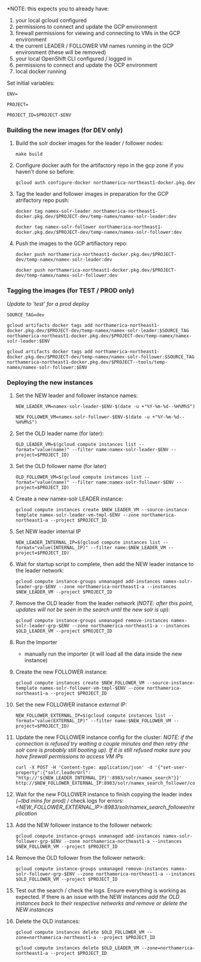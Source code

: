 
*NOTE: this expects you to already have:
1. your local gcloud configured
2. permissions to connect and update the GCP environment
3. firewall permissions for viewing and connecting to VMs in the GCP environment
4. the current LEADER / FOLLOWER VM names running in the GCP environment (these will be removed)
5. your local OpenShift CLI configured / logged in
6. permissions to connect and update the OCP environment
7. local docker running

Set initial variables:
```
ENV=
```

```
PROJECT=
```

```
PROJECT_ID=$PROJECT-$ENV
```

### Building the new images (for DEV only)

1. Build the solr docker images for the leader / follower nodes:  
	```
	make build
	```
2. Configure docker auth for the artifactory repo in the gcp zone if you haven't done so before:
    ```
    gcloud auth configure-docker northamerica-northeast1-docker.pkg.dev
	```
3. Tag the leader and follower images in preparation for the GCP atrifactory repo push:
   ```
   docker tag namex-solr-leader northamerica-northeast1-docker.pkg.dev/$PROJECT-dev/temp-namex/namex-solr-leader:dev
	```
	```
   docker tag namex-solr-follower northamerica-northeast1-docker.pkg.dev/$PROJECT-dev/temp-namex/namex-solr-follower:dev
	```
4. Push the images to the GCP artifiactory repo:
   ```
   docker push northamerica-northeast1-docker.pkg.dev/$PROJECT-dev/temp-namex/namex-solr-leader:dev
	```

	```
   docker push northamerica-northeast1-docker.pkg.dev/$PROJECT-dev/temp-namex/namex-solr-follower:dev
	```

### Tagging the images (for TEST / PROD only)

*Update to 'test' for a prod deploy*
```
SOURCE_TAG=dev
```

```
gcloud artifacts docker tags add northamerica-northeast1-docker.pkg.dev/$PROJECT-dev/temp-namex/namex-solr-leader:$SOURCE_TAG northamerica-northeast1-docker.pkg.dev/$PROJECT-dev/temp-namex/namex-solr-leader:$ENV
```

```
gcloud artifacts docker tags add northamerica-northeast1-docker.pkg.dev/$PROJECT-dev/temp-namex/namex-solr-follower:$SOURCE_TAG northamerica-northeast1-docker.pkg.dev/$PROJECT--tools/temp-namex/namex-solr-follower:$ENV
```

### Deploying the new instances

1. Set the NEW leader and follower instance names:
   ```
   NEW_LEADER_VM=namex-solr-leader-$ENV-$(date -u +"%Y-%m-%d--%H%M%S")
   ```
   
   ```
   NEW_FOLLOWER_VM=namex-solr-follower-$ENV-$(date -u +"%Y-%m-%d--%H%M%S")
   ```
2. Set the OLD leader name (for later):
   ```
   OLD_LEADER_VM=$(gcloud compute instances list --format="value(name)" --filter name:namex-solr-leader-$ENV --project=$PROJECT_ID)
   ```
3. Set the OLD follower name (for later)
   ```
   OLD_FOLLOWER_VM=$(gcloud compute instances list --format="value(name)" --filter name:namex-solr-follower-$ENV --project=$PROJECT_ID)
   ```
4. Create a new namex-solr LEADER instance:
   ```
   gcloud compute instances create $NEW_LEADER_VM --source-instance-template namex-solr-leader-vm-tmpl-$ENV --zone northamerica-northeast1-a --project $PROJECT_ID
	```
5. Set NEW leader internal IP
   ```
   NEW_LEADER_INTERNAL_IP=$(gcloud compute instances list --format="value(INTERNAL_IP)" --filter name:$NEW_LEADER_VM --project=$PROJECT_ID)
   ```
6. Wait for startup script to complete, then add the NEW leader instance to the leader network:
    ```
    gcloud compute instance-groups unmanaged add-instances namex-solr-leader-grp-$ENV --zone northamerica-northeast1-a --instances $NEW_LEADER_VM --project $PROJECT_ID
    ```
7. Remove the OLD leader from the leader network (*NOTE: after this point, updates will not be seen in the search until the new solr is up*):
    ```
    gcloud compute instance-groups unmanaged remove-instances namex-solr-leader-grp-$ENV --zone northamerica-northeast1-a --instances $OLD_LEADER_VM --project $PROJECT_ID
    ```
8. Run the Importer
   - manually run the importer (it will load all the data inside the new instance)
1. Create the new FOLLOWER instance:
    ```
    gcloud compute instances create $NEW_FOLLOWER_VM --source-instance-template namex-solr-follower-vm-tmpl-$ENV --zone northamerica-northeast1-a --project $PROJECT_ID
    ```
2. Set the new FOLLOWER instance *external* IP:
    ```
    NEW_FOLLOWER_EXTERNAL_IP=$(gcloud compute instances list --format="value(EXTERNAL_IP)" --filter name:$NEW_FOLLOWER_VM --project=$PROJECT_ID)
    ```
3. Update the new FOLLOWER instance config for the cluster:
   *NOTE: if the connection is refused try waiting a couple minutes and then retry (the solr core is probably still booting up). If it is still refused make sure you have firewall permissions to access VM IPs*
    ```
    curl -X POST -H 'Content-type: application/json' -d '{"set-user-property":{"solr.leaderUrl": "http://'${NEW_LEADER_INTERNAL_IP}':8983/solr/namex_search"}}' http://$NEW_FOLLOWER_EXTERNAL_IP:8983/solr/namex_search_follower/config/requestHandler
    ```
4. Wait for the new FOLLOWER instance to finish copying the leader index *(~tbd mins for prod)* / check logs for errors: *<NEW_FOLLOWER_EXTERNAL_IP>:8983/solr/namex_search_follower/replication*
5. Add the NEW follower instance to the follower network:
    ```
    gcloud compute instance-groups unmanaged add-instances namex-solr-follower-grp-$ENV --zone northamerica-northeast1-a --instances $NEW_FOLLOWER_VM --project $PROJECT_ID
    ```
6. Remove the OLD follower from the follower network:
    ```
    gcloud compute instance-groups unmanaged remove-instances namex-solr-follower-grp-$ENV --zone northamerica-northeast1-a --instances $OLD_FOLLOWER_VM --project $PROJECT_ID
    ```
7. Test out the search / check the logs. Ensure everything is working as expected. If there is an issue with the NEW instances *add the OLD instances back to their respective networks and remove or delete the NEW instances*
8. Delete the OLD instances:
    ```
    gcloud compute instances delete $OLD_FOLLOWER_VM --zone=northamerica-northeast1-a --project $PROJECT_ID
    ```
    ```
    gcloud compute instances delete $OLD_LEADER_VM --zone=northamerica-northeast1-a --project $PROJECT_ID
    ```